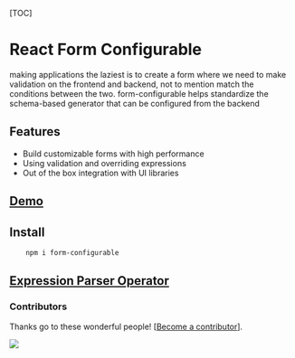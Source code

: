 [TOC]

# React Form Configurable

making applications the laziest is to create a form where we need to make validation on the frontend and backend, not to mention match the conditions between the two. form-configurable helps standardize the schema-based generator that can be configured from the backend

## Features

- Build customizable forms with high performance
- Using validation and overriding expressions
- Out of the box integration with UI libraries

## [Demo](https://form-configurable.netlify.app)

## Install

```bash
    npm i form-configurable
```

## [Expression Parser Operator](https://form-configurable.netlify.app)

### Contributors

Thanks go to these wonderful people! [[Become a contributor](CONTRIBUTING.md)].

<a href="https://github.com/adyfk/form-configurable/graphs/contributors">
  <img src="https://opencollective.com/react-form-schema/contributors.svg?width=890&button=false" />
</a>
